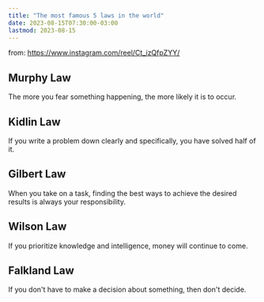 ```yaml
---
title: "The most famous 5 laws in the world"
date: 2023-08-15T07:30:00-03:00
lastmod: 2023-08-15
---
```

from: https://www.instagram.com/reel/Ct_izQfpZYY/

## Murphy Law
The more you fear something happening, the more likely it is to occur.

## Kidlin Law
If you write a problem down clearly and specifically, you have solved half of it.

## Gilbert Law
When you take on a task, finding the best ways to achieve the desired results is always your responsibility.

## Wilson Law
If you prioritize knowledge and intelligence, money will continue to come.

## Falkland Law
If you don't have to make a decision about something, then don't decide.